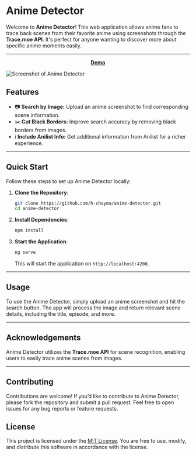 
# Anime Detector

Welcome to **Anime Detector**! This web application allows anime fans to trace back scenes from their favorite anime using screenshots through the **Trace.moe API**. It's perfect for anyone wanting to discover more about specific anime moments easily.

----

<p align="center">
  <a href="https://animedetector.netlify.app/"><strong>Demo</strong></a>
</p>

![Screenshot of Anime Detector](src/assets/screenshots/home.png)

## Features

- 📷 **Search by Image:** Upload an anime screenshot to find corresponding scene information.
- ✂️ **Cut Black Borders:** Improve search accuracy by removing black borders from images.
- ℹ️ **Include Anilist Info:** Get additional information from Anilist for a richer experience.

----

## Quick Start

Follow these steps to set up Anime Detector locally:

1. **Clone the Repository**:
   ```bash
   git clone https://github.com/h-chayma/anime-detector.git
   cd anime-detector
   ```

2. **Install Dependencies**:
   ```bash
   npm install
   ```

3. **Start the Application**:
   ```bash
   ng serve
   ```

   This will start the application on `http://localhost:4200`.

----

## Usage

To use the Anime Detector, simply upload an anime screenshot and hit the search button. The app will process the image and return relevant scene details, including the title, episode, and more.

----

## Acknowledgements

Anime Detector utilizes the **Trace.moe API** for scene recognition, enabling users to easily trace anime scenes from images.

----

## Contributing

Contributions are welcome! If you’d like to contribute to Anime Detector, please fork the repository and submit a pull request. Feel free to open issues for any bug reports or feature requests.

## License

This project is licensed under the [MIT License](../LICENSE). You are free to use, modify, and distribute this software in accordance with the license.
